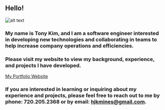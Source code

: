 ## Hello!

![alt text](assets/img/tony_kim.jpg)

### My name is Tony Kim, and I am a software engineer interested in developing new technologies and collaborating in teams to help increase company operations and efficiencies. 

### Please visit my website to view my background, experience, and projects I have developed. 

[My Portfolio Website](https://hjkmines.github.io/my-portfolio-website/)

### If you are interested in learning or inquiring about my experience and projects, please feel free to reach out to me by phone: 720.205.2368 or by email: hjkmines@gmail.com. 